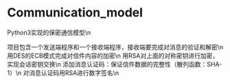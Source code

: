 # Communication_model
Python3实现的保密通信模型\n

项目包含一个发送端程序和一个接收端程序，接收端要完成对消息的验证和解密\n
用DES的ECB模式完成对信件内容的加密\n
用RSA对上面的对称密钥进行加密，实现会话密钥交换\n
添加消息认证码：保证信件数据的完整性（散列函数：SHA-1）\n
对消息认证码用RSA进行数字签名\n
